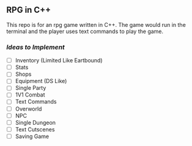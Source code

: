 ## **RPG in C++**

This repo is for an rpg game written in C++. The game would run in the terminal and the player uses text commands to play the game.

### _Ideas to Implement_

- [ ] Inventory (Limited Like Eartbound)
- [ ] Stats
- [ ] Shops
- [ ] Equipment (DS Like)
- [ ] Single Party
- [ ] 1V1 Combat
- [ ] Text Commands
- [ ] Overworld
- [ ] NPC
- [ ] Single Dungeon
- [ ] Text Cutscenes
- [ ] Saving Game
